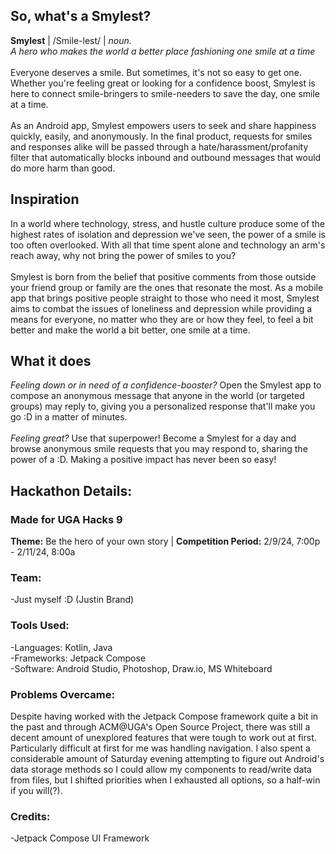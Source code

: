 ## So, what's a Smylest?
**Smylest** | /Smile-lest/ | _noun._ <br>
_A hero who makes the world a better place fashioning one smile at a time_
<br><br>
Everyone deserves a smile. But sometimes, it's not so easy to get one. Whether you're feeling great or looking for a 
confidence boost, Smylest is here to connect smile-bringers to smile-needers to save the day, one smile at a time.
<br><br>
As an Android app, Smylest empowers users to seek and share happiness quickly, easily, and anonymously. In the final 
product, requests for smiles and responses alike will be passed through a hate/harassment/profanity filter that automatically 
blocks inbound and outbound messages that would do more harm than good.

## Inspiration
In a world where technology, stress, and hustle culture produce some of the highest rates of isolation and depression we've seen,
the power of a smile is too often overlooked. With all that time spent alone and technology an arm's reach away, why not bring
the power of smiles to you?
<br><br>
Smylest is born from the belief that positive comments from those outside your friend group or family are the ones that resonate
the most. As a mobile app that brings positive people straight to those who need it most, Smylest aims to combat the issues of 
loneliness and depression while providing a means for everyone, no matter who they are or how they feel, to feel a bit better 
and make the world a bit better, one smile at a time.

## What it does
_Feeling down or in need of a confidence-booster?_ Open the Smylest app to compose an anonymous message that anyone in the world 
(or targeted groups) may reply to, giving you a personalized response that'll make you go :D in a matter of minutes.
<br><br>
_Feeling great?_ Use that superpower! Become a Smylest for a day and browse anonymous smile requests that you may respond to, 
sharing the power of a :D. Making a positive impact has never been so easy!

## Hackathon Details:
### Made for UGA Hacks 9
**Theme:** Be the hero of your own story | **Competition Period:** 2/9/24, 7:00p - 2/11/24, 8:00a

### Team:
-Just myself :D (Justin Brand)

### Tools Used:
-Languages: Kotlin, Java<br>
-Frameworks: Jetpack Compose<br>
-Software: Android Studio, Photoshop, Draw.io, MS Whiteboard

### Problems Overcame:
Despite having worked with the Jetpack Compose framework quite a bit in the past and through ACM@UGA's Open Source Project,
there was still a decent amount of unexplored features that were tough to work out at first. Particularly difficult at first for me
was handling navigation. I also spent a considerable amount of Saturday evening attempting to figure out Android's data storage methods
so I could allow my components to read/write data from files, but I shifted priorities when I exhausted all options, so a half-win if
you will(?).

### Credits:
-Jetpack Compose UI Framework
